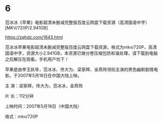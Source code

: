 # 6
范冰冰《苹果》电影超清未删减完整版百度云网盘下载资源（高清国语中字）[MKV/720P/2.941GB]

https://zqhdz.com/1643.html

范冰冰苹果电影超清未删减完整版百度云网盘下载资源，格式为mkv/720P，高清国语中字，资源大小2.941GB，本资源已做分卷压缩包防和谐处理，请下载到电脑之后解压在观看。手机用户勿下！

苹果是由李玉执导，范冰冰、佟大为、梁家辉、金燕玲领衔主演的黑色幽默剧情电影。于2007年5月18日在中国大陆上映。

主 演：梁家辉，佟大为，范冰冰，金燕玲

片 长：112分钟

上映时间：2007年5月18日（中国大陆）

格式：mkv/720P
